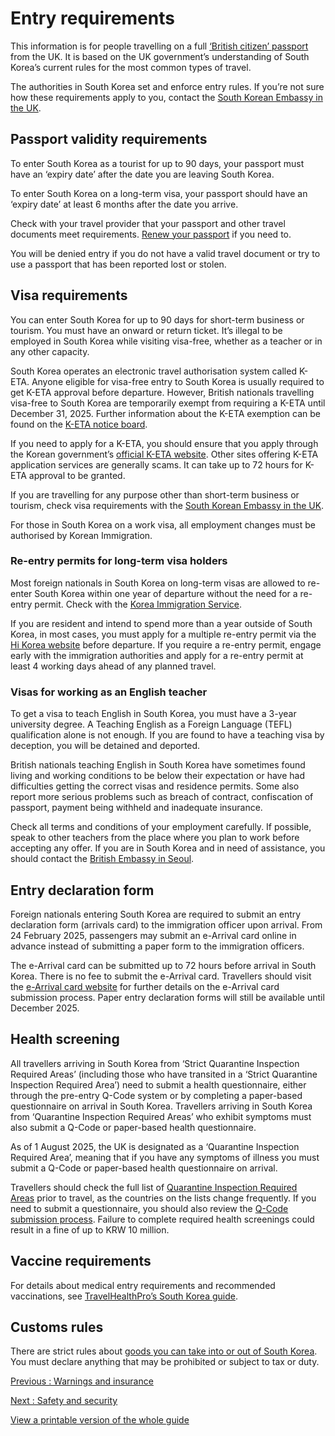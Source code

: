 # Entry requirements

This information is for people travelling on a full [‘British citizen’ passport](https://www.gov.uk/types-of-british-nationality) from the UK. It is based on the UK government’s understanding of South Korea’s current rules for the most common types of travel.

The authorities in South Korea set and enforce entry rules. If you’re not sure how these requirements apply to you, contact the [South Korean Embassy in the UK](https://overseas.mofa.go.kr/gb-en/index.do).

## Passport validity requirements

To enter South Korea as a tourist for up to 90 days, your passport must have an ‘expiry date’ after the date you are leaving South Korea.

To enter South Korea on a long-term visa, your passport should have an ‘expiry date’ at least 6 months after the date you arrive.

Check with your travel provider that your passport and other travel documents meet requirements. [Renew your passport](https://www.gov.uk/renew-adult-passport/renew) if you need to.

You will be denied entry if you do not have a valid travel document or try to use a passport that has been reported lost or stolen.

## Visa requirements

You can enter South Korea for up to 90 days for short-term business or tourism. You must have an onward or return ticket. It’s illegal to be employed in South Korea while visiting visa-free, whether as a teacher or in any other capacity.

South Korea operates an electronic travel authorisation system called K-ETA. Anyone eligible for visa-free entry to South Korea is usually required to get K-ETA approval before departure. However, British nationals travelling visa-free to South Korea are temporarily exempt from requiring a K-ETA until December 31, 2025. Further information about the K-ETA exemption can be found on the [K-ETA notice board](https://www.k-eta.go.kr/portal/board/viewboardlist.do?tmpltNm=notice&locale=EN).

If you need to apply for a K-ETA, you should ensure that you apply through the Korean government’s [official K-ETA website](https://www.k-eta.go.kr/portal/apply/index.do). Other sites offering K-ETA application services are generally scams. It can take up to 72 hours for K-ETA approval to be granted.

If you are travelling for any purpose other than short-term business or tourism, check visa requirements with the [South Korean Embassy in the UK](http://overseas.mofa.go.kr/gb-en/index.do).

For those in South Korea on a work visa, all employment changes must be authorised by Korean Immigration.

### Re-entry permits for long-term visa holders

Most foreign nationals in South Korea on long-term visas are allowed to re-enter South Korea within one year of departure without the need for a re-entry permit. Check with the [Korea Immigration Service](https://www.visa.go.kr/openPage.do?MENU_ID=10101&LANG_TYPE=EN).

If you are resident and intend to spend more than a year outside of South Korea, in most cases, you must apply for a multiple re-entry permit via the [Hi Korea website](https://www.hikorea.go.kr/Main.pt) before departure. If you require a re-entry permit, engage early with the immigration authorities and apply for a re-entry permit at least 4 working days ahead of any planned travel.

### Visas for working as an English teacher

To get a visa to teach English in South Korea, you must have a 3-year university degree. A Teaching English as a Foreign Language (TEFL) qualification alone is not enough. If you are found to have a teaching visa by deception, you will be detained and deported.

British nationals teaching English in South Korea have sometimes found living and working conditions to be below their expectation or have had difficulties getting the correct visas and residence permits. Some also report more serious problems such as breach of contract, confiscation of passport, payment being withheld and inadequate insurance.

Check all terms and conditions of your employment carefully. If possible, speak to other teachers from the place where you plan to work before accepting any offer. If you are in South Korea and in need of assistance, you should contact the [British Embassy in Seoul](https://www.gov.uk/world/organisations/british-embassy-seoul).

## Entry declaration form

Foreign nationals entering South Korea are required to submit an entry declaration form (arrivals card) to the immigration officer upon arrival. From 24 February 2025, passengers may submit an e-Arrival card online in advance instead of submitting a paper form to the immigration officers.

The e-Arrival card can be submitted up to 72 hours before arrival in South Korea. There is no fee to submit the e-Arrival card. Travellers should visit the [e-Arrival card website](https://www.e-arrivalcard.go.kr/portal/main/index.do) for further details on the e-Arrival card submission process. Paper entry declaration forms will still be available until December 2025.

## Health screening

All travellers arriving in South Korea from ‘Strict Quarantine Inspection Required Areas’ (including those who have transited in a ‘Strict Quarantine Inspection Required Area’) need to submit a health questionnaire, either through the pre-entry Q-Code system or by completing a paper-based questionnaire on arrival in South Korea. Travellers arriving in South Korea from ‘Quarantine Inspection Required Areas’ who exhibit symptoms must also submit a Q-Code or paper-based health questionnaire.

As of 1 August 2025, the UK is designated as a ‘Quarantine Inspection Required Area’, meaning that if you have any symptoms of illness you must submit a Q-Code or paper-based health questionnaire on arrival.

Travellers should check the full list of [Quarantine Inspection Required Areas](https://qcode.kdca.go.kr/qco/bbs/BD_selectBbsList.do?q_bbsSn=1016) prior to travel, as the countries on the lists change frequently. If you need to submit a questionnaire, you should also review the [Q-Code submission process](https://qcode.kdca.go.kr/qco/guide.do). Failure to complete required health screenings could result in a fine of up to KRW 10 million.

## Vaccine requirements

For details about medical entry requirements and recommended vaccinations, see [TravelHealthPro’s South Korea guide](https://travelhealthpro.org.uk/country/120/korea-south#Vaccine_Recommendations).

## Customs rules

There are strict rules about [goods you can take into or out of South Korea](https://www.customs.go.kr/english/cm/cntnts/cntntsView.do?mi=8069&cntntsId=2743). You must declare anything that may be prohibited or subject to tax or duty.

[Previous
:
Warnings and insurance](/foreign-travel-advice/south-korea)

[Next
:
Safety and security](/foreign-travel-advice/south-korea/safety-and-security)

[View a printable version of the whole guide](/foreign-travel-advice/south-korea/print)